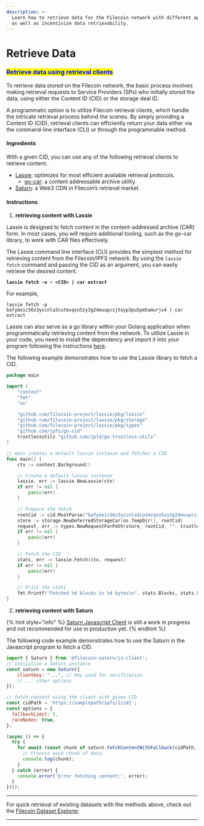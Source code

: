 ```yaml
---
description: >-
  Learn how to retrieve data for the Filecoin network with different approaches
  as well as incentivize data retrievability.
---
```


# Retrieve Data

### <mark style="color:blue;">Retrieve data using retrieval clients</mark>

To retrieve data stored on the Filecoin network, the basic process involves making retrieval requests to Service Providers (SPs) who initially stored the data, using either the Content ID (CID) or the storage deal ID.&#x20;

A programmatic option is to utilize Filecoin retrieval clients, which handle the intricate retrieval process behind the scenes. By simply providing a Content ID (CID), retrieval clients can efficiently return your data either via the command-line interface (CLI) or through the programmable method.

#### **Ingredients**

With a given CID, you can use any of the following retrieval clients to retrieve content.

* [Lassie](https://github.com/filecoin-project/lassie):  optimizes for most efficient available retrieval protocols.&#x20;
  * [go-car](https://github.com/ipld/go-car): a content addressable archive utility.
* [Saturn](https://saturn.tech/): a Web3 CDN in Filecoin’s retrieval market.

#### **Instructions**

1. **retrieving content with Lassie**

Lassie is designed to fetch content in the content-addressed archive (CAR) form. In most cases, you will require additional tooling, such as the go-car library, to work with CAR files effectively.

The Lassie command line interface (CLI) provides the simplest method for retrieving content from the Filecoin/IPFS network. By using the `lassie fetch` command and passing the CID as an argument, you can easily retrieve the desired content.

<pre class="language-jsx"><code class="lang-jsx"><strong>lassie fetch -o - &#x3C;CID> | car extract
</strong></code></pre>

For example,&#x20;

```
lassie fetch -p bafybeic56z3yccnla3cutmvqsn5zy3g24muupcsjtoyp3pu5pm5amurjx4 | car extract
```

Lassie can also serve as a go library within your Golang application when programmatically retrieving content from the network. To utilize Lassie in your code, you need to install the dependency and import it into your program following the instructions [here](https://github.com/filecoin-project/lassie?tab=readme-ov-file#golang-library).&#x20;

The following example demonstrates how to use the Lassie library to fetch a CID.

```go
package main

import (
	"context"
	"fmt"
	"os"

	"github.com/filecoin-project/lassie/pkg/lassie"
	"github.com/filecoin-project/lassie/pkg/storage"
	"github.com/filecoin-project/lassie/pkg/types"
	"github.com/ipfs/go-cid"
	trustlessutils "github.com/ipld/go-trustless-utils"
)

// main creates a default lassie instance and fetches a CID
func main() {
	ctx := context.Background()

	// Create a default lassie instance
	lassie, err := lassie.NewLassie(ctx)
	if err != nil {
		panic(err)
	}

	// Prepare the fetch
	rootCid := cid.MustParse("bafybeic56z3yccnla3cutmvqsn5zy3g24muupcsjtoyp3pu5pm5amurjx4")       // The CID to fetch
	store := storage.NewDeferredStorageCar(os.TempDir(), rootCid)                                 // The place to put the CAR file
	request, err := types.NewRequestForPath(store, rootCid, "", trustlessutils.DagScopeAll, nil)  // The fetch request
	if err != nil {
		panic(err)
	}

	// Fetch the CID
	stats, err := lassie.Fetch(ctx, request)
	if err != nil {
		panic(err)
	}

	// Print the stats
	fmt.Printf("Fetched %d blocks in %d bytes\n", stats.Blocks, stats.Size)
}

```

2. **retrieving content with Saturn**

{% hint style="info" %}
[Saturn Javascript Client](https://github.com/filecoin-saturn/js-client) is still a work in progress and not recommended for use in production yet.&#x20;
{% endhint %}

The following code example demonstrates how to use the Saturn in the Javascript program to fetch a CID.

```javascript
import { Saturn } from '@filecoin-saturn/js-client';
// initialize a Saturn instance
const saturn = new Saturn({
    clientKey: "...", // Key used for verification
    // ... other options
});

// fetch content using the client with given CID
const cidPath = 'https://samplepath/ipfs/{cid}';
const options = {
  fallbackLimit: 5,
  raceNodes: true,
};

(async () => {
  try {
    for await (const chunk of saturn.fetchContentWithFallback(cidPath, options)) {
      // Process each chunk of data
      console.log(chunk);
    }
  } catch (error) {
    console.error('Error fetching content:', error);
  }
})();
```

***

For quick retrieval of existing datasets with the methods above, check out the [Filecoin Dataset Explorer](https://dataset-explorer.vercel.app/).

***
